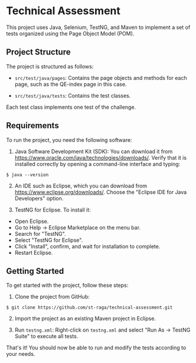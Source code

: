 # Technical Assessment

This project uses Java, Selenium, TestNG, and Maven to implement a set of tests organized using the Page Object Model (POM).

## Project Structure

The project is structured as follows:

* `src/test/java/pages`: Contains the page objects and methods for each page, such as the QE-index page in this case.

* `src/test/java/tests`: Contains the test classes.

Each test class implements one test of the challenge.

## Requirements

To run the project, you need the following software:

1. Java Software Development Kit (SDK): You can download it from https://www.oracle.com/java/technologies/downloads/. Verify that it is installed correctly by opening a command-line interface and typing:

```
$ java --version

```

2. An IDE such as Eclipse, which you can download from https://www.eclipse.org/downloads/. Choose the "Eclipse IDE for Java Developers" option.

3. TestNG for Eclipse. To install it:

* Open Eclipse.
* Go to Help -> Eclipse Marketplace on the menu bar.
* Search for "TestNG".
* Select "TestNG for Eclipse".
* Click "Install", confirm, and wait for installation to complete.
* Restart Eclipse.

## Getting Started

To get started with the project, follow these steps:

1. Clone the project from GitHub:

```
$ git clone https://github.com/st-raga/technical-assessment.git

```

2. Import the project as an existing Maven project in Eclipse.

3. Run `testng.xml`: Right-click on `testng.xml` and select "Run As -> TestNG Suite" to execute all tests.

That's it! You should now be able to run and modify the tests according to your needs.

